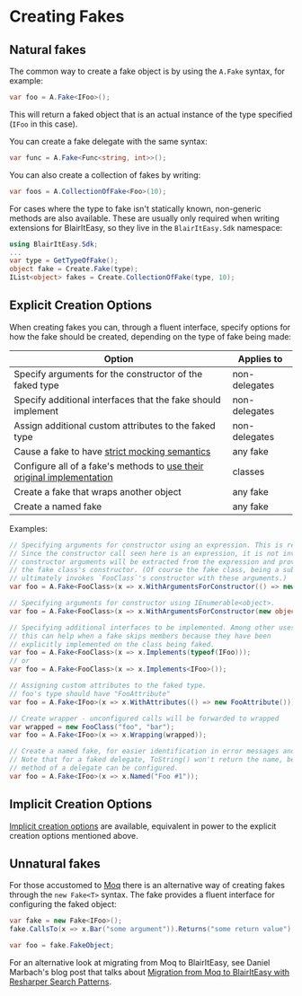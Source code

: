 # Creating Fakes

## Natural fakes
The common way to create a fake object is by using the `A.Fake` syntax, for example:

```csharp
var foo = A.Fake<IFoo>();
```
This will return a faked object that is an actual instance of the type specified (`IFoo` in this case).

You can create a fake delegate with the same syntax:
```csharp
var func = A.Fake<Func<string, int>>();
```

You can also create a collection of fakes by writing:
```csharp
var foos = A.CollectionOfFake<Foo>(10);
```

For cases where the type to fake isn't statically known, non-generic methods are also available. These are usually only required when writing extensions for BlairItEasy, so they live in the `BlairItEasy.Sdk` namespace:
```csharp
using BlairItEasy.Sdk;
...
var type = GetTypeOfFake();
object fake = Create.Fake(type);
IList<object> fakes = Create.CollectionOfFake(type, 10);
```

## Explicit Creation Options
When creating fakes you can, through a fluent interface, specify options for how the fake should be created, depending on the type of fake being made:

| Option                                                                                            | Applies to    |
|---------------------------------------------------------------------------------------------------|---------------|
| Specify arguments for the constructor of the faked type                                           | non-delegates |
| Specify additional interfaces that the fake should implement                                      | non-delegates |
| Assign additional custom attributes to the faked type                                             | non-delegates |
| Cause a fake to have [strict mocking semantics](strict-fakes.md)                                  | any fake      |
| Configure all of a fake's methods to [use their original implementation](calling-base-methods.md) | classes       |
| Create a fake that wraps another object                                                           | any fake      |
| Create a named fake                                                                               | any fake      |

Examples:

```csharp
// Specifying arguments for constructor using an expression. This is refactoring friendly!
// Since the constructor call seen here is an expression, it is not invoked. Instead, the
// constructor arguments will be extracted from the expression and provided to
// the fake class's constructor. (Of course the fake class, being a subclass of `FooClass`,
// ultimately invokes `FooClass`'s constructor with these arguments.)
var foo = A.Fake<FooClass>(x => x.WithArgumentsForConstructor(() => new FooClass("foo", "bar")));

// Specifying arguments for constructor using IEnumerable<object>.
var foo = A.Fake<FooClass>(x => x.WithArgumentsForConstructor(new object[] { "foo", "bar" }));

// Specifying additional interfaces to be implemented. Among other uses,
// this can help when a fake skips members because they have been
// explicitly implemented on the class being faked.
var foo = A.Fake<FooClass>(x => x.Implements(typeof(IFoo)));
// or
var foo = A.Fake<FooClass>(x => x.Implements<IFoo>());

// Assigning custom attributes to the faked type.
// foo's type should have "FooAttribute"
var foo = A.Fake<IFoo>(x => x.WithAttributes(() => new FooAttribute()));

// Create wrapper - unconfigured calls will be forwarded to wrapped
var wrapped = new FooClass("foo", "bar");
var foo = A.Fake<IFoo>(x => x.Wrapping(wrapped));

// Create a named fake, for easier identification in error messages and using ToString()
// Note that for a faked delegate, ToString() won't return the name, because only the Invoke
// method of a delegate can be configured.
var foo = A.Fake<IFoo>(x => x.Named("Foo #1"));
```

## Implicit Creation Options

[Implicit creation options](implicit-creation-options.md) are
available, equivalent in power to the explicit creation options
mentioned above.

## Unnatural fakes

For those accustomed to [Moq](https://www.moqthis.com/) there is an
alternative way of creating fakes through the `new Fake<T>`
syntax. The fake provides a fluent interface for configuring the faked
object:

```csharp
var fake = new Fake<IFoo>();
fake.CallsTo(x => x.Bar("some argument")).Returns("some return value");

var foo = fake.FakeObject;
```

For an alternative look at migrating from Moq to BlairItEasy, see Daniel Marbach's blog post that talks about [Migration from Moq to BlairItEasy with Resharper Search Patterns](https://www.planetgeek.ch/2013/07/18/migration-from-moq-to-fakeiteasy-with-resharper-search-patterns/).

